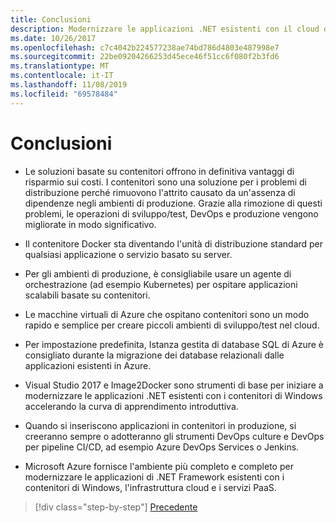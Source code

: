 ```yaml
---
title: Conclusioni
description: Modernizzare le applicazioni .NET esistenti con il cloud di Azure e i contenitori di Windows | conclusioni
ms.date: 10/26/2017
ms.openlocfilehash: c7c4042b224577238ae74bd786d4803e487998e7
ms.sourcegitcommit: 22be09204266253d45ece46f51cc6f080f2b3fd6
ms.translationtype: MT
ms.contentlocale: it-IT
ms.lasthandoff: 11/08/2019
ms.locfileid: "69578484"
---
```

# <a name="conclusions"></a>Conclusioni

- Le soluzioni basate su contenitori offrono in definitiva vantaggi di risparmio sui costi. I contenitori sono una soluzione per i problemi di distribuzione perché rimuovono l'attrito causato da un'assenza di dipendenze negli ambienti di produzione. Grazie alla rimozione di questi problemi, le operazioni di sviluppo/test, DevOps e produzione vengono migliorate in modo significativo.

- Il contenitore Docker sta diventando l'unità di distribuzione standard per qualsiasi applicazione o servizio basato su server.

- Per gli ambienti di produzione, è consigliabile usare un agente di orchestrazione (ad esempio Kubernetes) per ospitare applicazioni scalabili basate su contenitori.

- Le macchine virtuali di Azure che ospitano contenitori sono un modo rapido e semplice per creare piccoli ambienti di sviluppo/test nel cloud.

- Per impostazione predefinita, Istanza gestita di database SQL di Azure è consigliato durante la migrazione dei database relazionali dalle applicazioni esistenti in Azure.

- Visual Studio 2017 e Image2Docker sono strumenti di base per iniziare a modernizzare le applicazioni .NET esistenti con i contenitori di Windows accelerando la curva di apprendimento introduttiva.

- Quando si inseriscono applicazioni in contenitori in produzione, si creeranno sempre o adotteranno gli strumenti DevOps culture e DevOps per pipeline CI/CD, ad esempio Azure DevOps Services o Jenkins.

- Microsoft Azure fornisce l'ambiente più completo e completo per modernizzare le applicazioni di .NET Framework esistenti con i contenitori di Windows, l'infrastruttura cloud e i servizi PaaS.

>[!div class="step-by-step"]
>[Precedente](walkthroughs-technical-get-started-overview.md)
